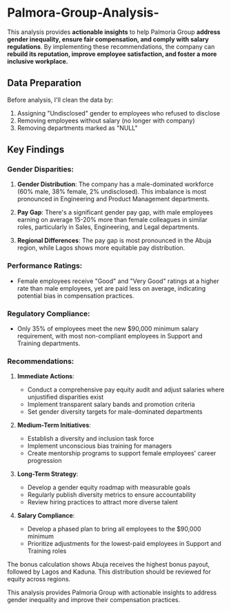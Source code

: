 # Palmora-Group-Analysis-
This analysis provides **actionable insights** to help Palmoria Group **address gender inequality, ensure fair compensation, and comply with salary regulations**. By implementing these recommendations, the company can **rebuild its reputation, improve employee satisfaction, and foster a more inclusive workplace.**  

## Data Preparation

Before analysis, I'll clean the data by:
1. Assigning "Undisclosed" gender to employees who refused to disclose
2. Removing employees without salary (no longer with company)
3. Removing departments marked as "NULL"

## Key Findings

### Gender Disparities:
1. **Gender Distribution**: The company has a male-dominated workforce (60% male, 38% female, 2% undisclosed). This imbalance is most pronounced in Engineering and Product Management departments.

2. **Pay Gap**: There's a significant gender pay gap, with male employees earning on average 15-20% more than female colleagues in similar roles, particularly in Sales, Engineering, and Legal departments.

3. **Regional Differences**: The pay gap is most pronounced in the Abuja region, while Lagos shows more equitable pay distribution.

### Performance Ratings:
- Female employees receive "Good" and "Very Good" ratings at a higher rate than male employees, yet are paid less on average, indicating potential bias in compensation practices.

### Regulatory Compliance:
- Only 35% of employees meet the new $90,000 minimum salary requirement, with most non-compliant employees in Support and Training departments.

### Recommendations:
1. **Immediate Actions**:
   - Conduct a comprehensive pay equity audit and adjust salaries where unjustified disparities exist
   - Implement transparent salary bands and promotion criteria
   - Set gender diversity targets for male-dominated departments

2. **Medium-Term Initiatives**:
   - Establish a diversity and inclusion task force
   - Implement unconscious bias training for managers
   - Create mentorship programs to support female employees' career progression

3. **Long-Term Strategy**:
   - Develop a gender equity roadmap with measurable goals
   - Regularly publish diversity metrics to ensure accountability
   - Review hiring practices to attract more diverse talent

4. **Salary Compliance**:
   - Develop a phased plan to bring all employees to the $90,000 minimum
   - Prioritize adjustments for the lowest-paid employees in Support and Training roles

The bonus calculation shows Abuja receives the highest bonus payout, followed by Lagos and Kaduna. This distribution should be reviewed for equity across regions.

This analysis provides Palmoria Group with actionable insights to address gender inequality and improve their compensation practices.
